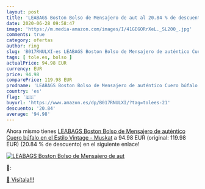 ```yaml
---
layout: post
title: 'LEABAGS Boston Bolso de Mensajero de aut al 20.84 % de descuento'
date: 2020-06-28 09:58:47
image: 'https://m.media-amazon.com/images/I/41GEGORrXeL._SL200_.jpg'
comments: true
category: ofertas
author: ring
slug: 'B017RNULXI-es LEABAGS Boston Bolso de Mensajero de auténtico Cuero...'
tags: [ tole.es, bolso ]
actualPrice: 94.98 EUR
currency: EUR
price: 94.98
comparePrice: 119.98 EUR
prodname: 'LEABAGS Boston Bolso de Mensajero de auténtico Cuero búfalo en el Estilo Vintage - Muskat'
country: 'es'
flag: '🇪🇸'
buyurl: 'https://www.amazon.es/dp/B017RNULXI/?tag=tolees-21'
descuento: '20.84'
average: '94.98'
---
```


Ahora mismo tienes [LEABAGS Boston Bolso de Mensajero de auténtico Cuero búfalo en el Estilo Vintage - Muskat](https://www.amazon.es/dp/B017RNULXI/?tag=tolees-21) a 94.98 EUR (original: 119.98 EUR) (20.84 %  de descuento) en el siguiente enlace!

[![LEABAGS Boston Bolso de Mensajero de aut](https://m.media-amazon.com/images/I/41GEGORrXeL._SL200_.jpg)](https://www.amazon.es/dp/B017RNULXI/?tag=tolees-21)

🔎:


[🛒 Visítala!!!](https://www.amazon.es/dp/B017RNULXI/?tag=tolees-21)
